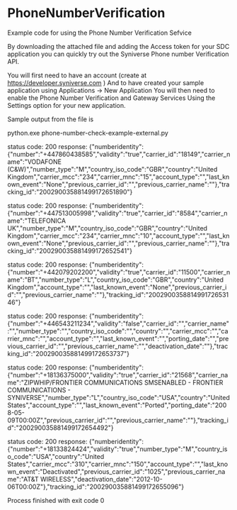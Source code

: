 # PhoneNumberVerification
Example code for using the Phone Number Verification Sefvice

By downloading the attached file and adding the Access token for your SDC application 
you can quickly try out the Syniverse Phone number Verification API.

You will first need to have an account (create at https://developer.syniverse.com )
And to have created your sample application using Applications -> New Application
You will then need to enable the Phone Number Verification and Gateway Services
Using the Settings option for your new application.

Sample output from the file is

python.exe phone-number-check-example-external.py

status code: 200
response: {"numberidentity":{"number":"+447860438585","validity":"true","carrier_id":"18149","carrier_name":"VODAFONE (C&W)","number_type":"M","country_iso_code":"GBR","country":"United Kingdom","carrier_mcc":"234","carrier_mnc":"15","account_type":"","last_known_event":"None","previous_carrier_id":"","previous_carrier_name":""},"tracking_id":"200290035881499172651890"}

status code: 200
response: {"numberidentity":{"number":"+447513005998","validity":"true","carrier_id":"8584","carrier_name":"TELEFONICA UK","number_type":"M","country_iso_code":"GBR","country":"United Kingdom","carrier_mcc":"234","carrier_mnc":"10","account_type":"","last_known_event":"None","previous_carrier_id":"","previous_carrier_name":""},"tracking_id":"200290035881499172652541"}

status code: 200
response: {"numberidentity":{"number":"+442079202200","validity":"true","carrier_id":"11500","carrier_name":"BT","number_type":"L","country_iso_code":"GBR","country":"United Kingdom","account_type":"","last_known_event":"None","previous_carrier_id":"","previous_carrier_name":""},"tracking_id":"200290035881499172653146"}

status code: 200
response: {"numberidentity":{"number":"+446543211234","validity":"false","carrier_id":"","carrier_name":"","number_type":"","country_iso_code":"","country":"","carrier_mcc":"","carrier_mnc":"","account_type":"","last_known_event":"","porting_date":"","previous_carrier_id":"","previous_carrier_name":"","deactivation_date":""},"tracking_id":"200290035881499172653737"}

status code: 200
response: {"numberidentity":{"number":"+18136375000","validity":"true","carrier_id":"21568","carrier_name":"ZIPWHIP\/FRONTIER COMMUNICATIONS SMSENABLED - FRONTIER COMMUNICATIONS - SYNIVERSE","number_type":"L","country_iso_code":"USA","country":"United States","account_type":"","last_known_event":"Ported","porting_date":"2008-05-09T00:00Z","previous_carrier_id":"","previous_carrier_name":""},"tracking_id":"200290035881499172654492"}

status code: 200
response: {"numberidentity":{"number":"+18133824424","validity":"true","number_type":"M","country_iso_code":"USA","country":"United States","carrier_mcc":"310","carrier_mnc":"150","account_type":"","last_known_event":"Deactivated","previous_carrier_id":"1025","previous_carrier_name":"AT&T WIRELESS","deactivation_date":"2012-10-06T00:00Z"},"tracking_id":"200290035881499172655096"}

Process finished with exit code 0

